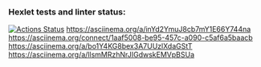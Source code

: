 ### Hexlet tests and linter status:
[![Actions Status](https://github.com/Sboris12/python-project-49/actions/workflows/hexlet-check.yml/badge.svg)](https://github.com/Sboris12/python-project-49/actions)
https://asciinema.org/a/inYd2YmuJ8cb7mY1E66Y744na
https://asciinema.org/connect/1aaf5008-be95-457c-a090-c5af6a5baacb
https://asciinema.org/a/bo1Y4KG8bex3A7UUzlXdaGStT
https://asciinema.org/a/llsmMRzhNrJIGdwskEMVpBSUa
